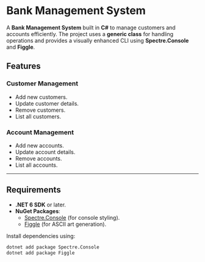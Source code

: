 # Bank Management System

A **Bank Management System** built in **C#** to manage customers and accounts efficiently. The project uses a **generic class** for handling operations and provides a visually enhanced CLI using **Spectre.Console** and **Figgle**.

## Features

### Customer Management
- Add new customers.
- Update customer details.
- Remove customers.
- List all customers.

### Account Management
- Add new accounts.
- Update account details.
- Remove accounts.
- List all accounts.

---

## Requirements

- **.NET 6 SDK** or later.
- **NuGet Packages**:
  - [Spectre.Console](https://www.nuget.org/packages/Spectre.Console) (for console styling).
  - [Figgle](https://www.nuget.org/packages/Figgle) (for ASCII art generation).

Install dependencies using:
```bash
dotnet add package Spectre.Console
dotnet add package Figgle
